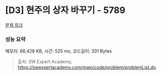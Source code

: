 # [D3] 현주의 상자 바꾸기 - 5789 

[문제 링크](https://swexpertacademy.com/main/code/problem/problemDetail.do?contestProbId=AWYygN36Qn8DFAVm) 

### 성능 요약

메모리: 66,428 KB, 시간: 525 ms, 코드길이: 331 Bytes



> 출처: SW Expert Academy, https://swexpertacademy.com/main/code/problem/problemList.do